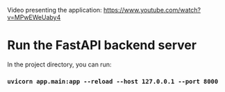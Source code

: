 Video presenting the application: https://www.youtube.com/watch?v=MPwEWeUaby4

# Run the FastAPI backend server
In the project directory, you can run:
### `uvicorn app.main:app --reload --host 127.0.0.1 --port 8000`
